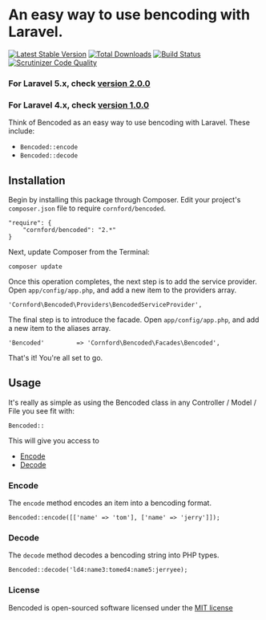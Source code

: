 # An easy way to use bencoding with Laravel.

[![Latest Stable Version](https://poser.pugx.org/cornford/bencoded/version.png)](https://packagist.org/packages/cornford/Bencoded)
[![Total Downloads](https://poser.pugx.org/cornford/bencoded/d/total.png)](https://packagist.org/packages/cornford/Bencoded)
[![Build Status](https://travis-ci.org/bradcornford/Bencoded.svg?branch=master)](https://travis-ci.org/bradcornford/Bencoded)
[![Scrutinizer Code Quality](https://scrutinizer-ci.com/g/bradcornford/Bencoded/badges/quality-score.png?b=master)](https://scrutinizer-ci.com/g/bradcornford/Bencoded/?branch=master)

### For Laravel 5.x, check [version 2.0.0](https://github.com/bradcornford/Bencoded/tree/v2.0.0)

### For Laravel 4.x, check [version 1.0.0](https://github.com/bradcornford/Bencoded/tree/v1.0.0)

Think of Bencoded as an easy way to use bencoding with Laravel. These include:

- `Bencoded::encode`
- `Bencoded::decode`

## Installation

Begin by installing this package through Composer. Edit your project's `composer.json` file to require `cornford/bencoded`.

    "require": {
        "cornford/bencoded": "2.*"
    }

Next, update Composer from the Terminal:

    composer update

Once this operation completes, the next step is to add the service provider. Open `app/config/app.php`, and add a new item to the providers array.

    'Cornford\Bencoded\Providers\BencodedServiceProvider',

The final step is to introduce the facade. Open `app/config/app.php`, and add a new item to the aliases array.

    'Bencoded'         => 'Cornford\Bencoded\Facades\Bencoded',

That's it! You're all set to go.

## Usage

It's really as simple as using the Bencoded class in any Controller / Model / File you see fit with:

`Bencoded::`

This will give you access to

- [Encode](#encode)
- [Decode](#decode)

### Encode

The `encode` method encodes an item into a bencoding format.

    Bencoded::encode([['name' => 'tom'], ['name' => 'jerry']]);

### Decode

The `decode` method decodes a bencoding string into PHP types.

    Bencoded::decode('ld4:name3:tomed4:name5:jerryee);

### License

Bencoded is open-sourced software licensed under the [MIT license](http://opensource.org/licenses/MIT)